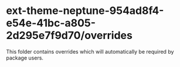 # ext-theme-neptune-954ad8f4-e54e-41bc-a805-2d295e7f9d70/overrides

This folder contains overrides which will automatically be required by package users.
